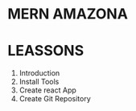 # MERN AMAZONA

# LEASSONS
1. Introduction
2. Install Tools
3. Create react App
4. Create Git Repository